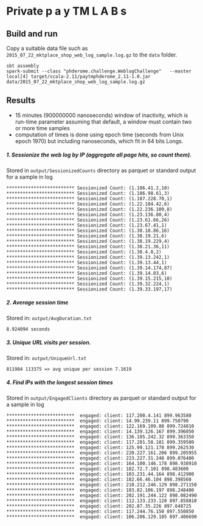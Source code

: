 # Private  p a y   TM  L A B s

## Build and run
Copy a suitable data file such as `2015_07_22_mktplace_shop_web_log_sample.log.gz` to the `data` folder.
```
sbt assembly
spark-submit --class "phderome.challenge.WeblogChallenge"   --master local[4] target/scala-2.11/paytmphderome_2.11-1.0.jar  
data/2015_07_22_mktplace_shop_web_log_sample.log.gz
```

## Results

- 15 minutes (900000000 nanoseconds) window of inactivity, which is run-time parameter assuming that default, a window must contain two or more time samples
- computation of times is done using epoch time (seconds from Unix epoch 1970) but including nanoseconds, which fit in 64 bits Longs.
  
##### 1. Sessionize the web log by IP (aggregate all page hits, so count them).

Stored in `output/SessionizedCounts` directory as parquet or standard output for a sample in log
```
************************* Sessionized Count: (1.186.41.2,10)
************************* Sessionized Count: (1.186.98.61,3)
************************* Sessionized Count: (1.187.228.70,1)
************************* Sessionized Count: (1.22.184.42,6)
************************* Sessionized Count: (1.22.236.109,8)
************************* Sessionized Count: (1.23.136.80,4)
************************* Sessionized Count: (1.23.61.66,26)
************************* Sessionized Count: (1.23.67.41,1)
************************* Sessionized Count: (1.38.18.86,16)
************************* Sessionized Count: (1.38.19.21,6)
************************* Sessionized Count: (1.38.19.229,4)
************************* Sessionized Count: (1.38.21.36,11)
************************* Sessionized Count: (1.38.4.8,2)
************************* Sessionized Count: (1.39.13.242,1)
************************* Sessionized Count: (1.39.13.44,1)
************************* Sessionized Count: (1.39.14.174,87)
************************* Sessionized Count: (1.39.14.83,6)
************************* Sessionized Count: (1.39.15.215,10)
************************* Sessionized Count: (1.39.32.224,1)
************************* Sessionized Count: (1.39.33.197,17)
```

##### 2. Average session time
Stored in: `output/AvgDuration.txt`
```
8.924094 seconds
```

##### 3. Unique URL visits per session.
Stored in: `output/UniqueUrl.txt`
```
811984 113375 => avg unique per session 7.1619
```

##### 4. Find IPs with the longest session times
Stored in `output/EngagedClients` directory as parquet or standard output for a sample in log
```
*************************  engaged: client: 117.200.4.141 899.963580
*************************  engaged: client: 14.99.239.11 899.750790
*************************  engaged: client: 122.169.109.88 899.724810
*************************  engaged: client: 14.139.126.167 899.396050
*************************  engaged: client: 136.185.242.32 899.363350
*************************  engaged: client: 117.201.58.181 899.359500
*************************  engaged: client: 125.99.121.178 899.262530
*************************  engaged: client: 220.227.161.206 899.205955
*************************  engaged: client: 223.227.31.248 899.076400
*************************  engaged: client: 164.100.146.178 898.938910
*************************  engaged: client: 182.72.7.101 898.483600
*************************  engaged: client: 103.231.44.164 898.412900
*************************  engaged: client: 182.66.46.104 898.398560
*************************  engaged: client: 210.212.246.129 898.271150
*************************  engaged: client: 183.82.106.197 898.248400
*************************  engaged: client: 202.191.244.122 898.082490
*************************  engaged: client: 112.133.233.120 897.858810
*************************  engaged: client: 202.87.35.226 897.648725
*************************  engaged: client: 117.244.76.150 897.550850
*************************  engaged: client: 106.206.129.105 897.406690
```